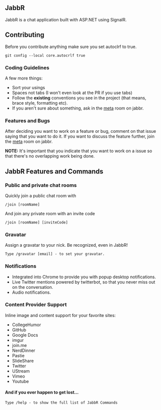 ## JabbR
JabbR is a chat application built with ASP.NET using SignalR. 

## Contributing
Before you contribute anything make sure you set autoclrf to true.


    git config --local core.autocrlf true

### Coding Guidelines
A few more things:

* Sort your usings
* Spaces not tabs (I won't even look at the PR if you use tabs)
* Follow the **existing** conventions you see in the project (that means, brace style, formatting etc).
* If you aren't sure about something, ask in the [meta](http://jabbr.net/#/rooms/meta) room on jabbr.

### Features and Bugs
After deciding you want to work on a feature or bug, comment on that issue saying that you want to do it. If you want to
discuss the feature further, join the [meta](http://jabbr.net/#/rooms/meta) room on jabbr. 

**NOTE:** It's important that you indicate that you want to work on a issue so that there's no overlapping work being done.

## JabbR Features and Commands
    
### Public and private chat rooms
Quickly join a public chat room with

    /join [roomName]
    
And join any private room with an invite code

    /join [roomName] [inviteCode]
    
### Gravatar
Assign a gravatar to your nick. Be recognized, even in JabbR!

    Type /gravatar [email] - to set your gravatar.
    
### Notifications
* Integrated into Chrome to provide you with popup desktop notifications. 
* Live Twitter mentions powered by twitterbot, so that you never miss out on the conversation.
* Audio notifications.
    
### Content Provider Support
Inline image and content support for your favorite sites:

* CollegeHumor
* GitHub 
* Google Docs
* imgur
* join.me
* NerdDinner
* Pastie
* SlideShare
* Twitter
* UStream
* Vimeo
* Youtube

#### And if you ever happen to get lost...
    Type /help - to show the full list of JabbR Commands
